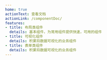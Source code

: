 ```yaml
---
home: true
actionText: 查看文档
actionLink: /componentDoc/
features:
- title: 布局类组件
  details: 基本组件，为常用组件提供快速，可用的组件
- title: 可视化组件
  details: 积累将数据可视化的业务组件
- title: 表单类组件
  details: 积累将数据可视化的业务组件
---
```

